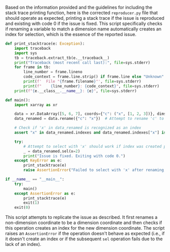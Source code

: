 Based on the information provided and the guidelines for including the stack trace printing function, here is the corrected `reproducer.py` file that should operate as expected, printing a stack trace if the issue is reproduced and existing with code 0 if the issue is fixed. This script specifically checks if renaming a variable to match a dimension name automatically creates an index for selection, which is the essence of the reported issue.

```python
def print_stacktrace(e: Exception):
    import traceback
    import sys
    tb = traceback.extract_tb(e.__traceback__)
    print("Traceback (most recent call last):", file=sys.stderr)
    for frame in tb:
        line_number = frame.lineno
        code_context = frame.line.strip() if frame.line else "Unknown"
        print(f'  File "{frame.filename}"', file=sys.stderr)
        print(f"    {line_number}: {code_context}", file=sys.stderr)
    print(f"{e.__class__.__name__}: {e}", file=sys.stderr)

def main():
    import xarray as xr

    data = xr.DataArray([5, 6, 7], coords={"c": ("x", [1, 2, 3])}, dims="x")
    data_renamed = data.rename({"c": "x"})  # Attempt to rename 'c' to 'x', making it a dimension coordinate

    # Check if 'x' in data_renamed is recognized as an index
    assert "x" in data_renamed.indexes and data_renamed.indexes["x"] is not None, "Renaming did not create index for 'x'."

    try:
        # Attempt to select with 'x' should work if index was created properly
        _ = data_renamed.sel(x=2)
        print("Issue is fixed. Exiting with code 0.")
    except KeyError as e:
        print_stacktrace(e)
        raise AssertionError("Failed to select with 'x' after renaming, indicating missing index.")

if __name__ == "__main__":
    try:
        main()
    except AssertionError as e:
        print_stacktrace(e)
        exit(1)
    exit(0)
```

This script attempts to replicate the issue as described. It first renames a non-dimension coordinate to be a dimension coordinate and then checks if this operation creates an index for the new dimension coordinate. The script raises an `AssertionError` if the operation doesn't behave as expected (i.e., if it doesn't create an index or if the subsequent `sel` operation fails due to the lack of an index).